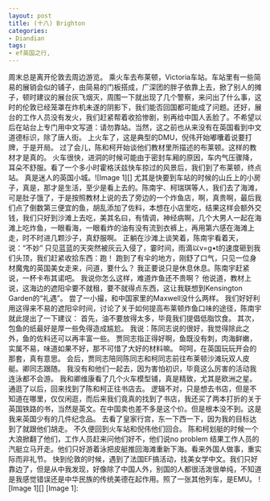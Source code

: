 ```yaml
---
layout: post
title: (十八) Brighton
categories:
- Diandian
tags:
- ef英国之行, 
---
```

周末总是离开伦敦去周边游览。 乘火车去布莱顿，Victoria车站。车站里有一些简易的展销会似的铺子，由简易的门板搭成，广深团的胖子依靠上去，掀了别人的摊子，顿时建议的展台灰飞烟灭，周围一下就出现了几个警察，来问出了什么事，这时的伦敦已经笼罩在炸机未遂的阴影下，我们能否回国都可能成了问题。还好，展台的工作人员没有发火，我们赶紧帮着收拾惨剧，别再给中国人丢脸了。不希望以后在站台上专门用中文写道：请勿靠站。当然，这之前也从来没有在英国看到中文道德标识，除了唐人街。 上火车了，这是典型的DMU，倪伟开始嘟囔着说要打牌，于是开局。 过了会儿，陈和柯开始谈他们教材里所描述的布莱顿。这样的教材才是真的。 火车很快，进洞的时候可能由于密封车厢的原因，车内气压骤降，耳朵不舒服。看了一个多小时霍格沃兹快车掠过的风景后，我们到了布莱顿，终点站。 真是迷人的英国小城。!\[Image 1\]\[\] 尤其是快要到车站的时候的山丘上的小房子，真是，那才是生活，至少是看上去的。陈南宇、柯瑞琪等人，我们去了海滩，可是肚子饿了，于是按照教材上说的去了旁边的一个炸鱼店，啊，真贵啊，最后我们点了倒数第三便宜的鱼，胡乱添加了佐料，本想在小店里吃，结果这样会额外交钱，我们只好到沙滩上去吃，美其名曰，有情调，神经病啊，几个大男人一起在海滩上吃炸鱼，一眼看海，一眼看炸的油有没有流到衣裤上，再用第六感在海滩上走，时不时进几颗沙子，真舒服啊。 正躺在沙滩上谈笑着，陈南宇看着天，说：“不妙” 只见蓝蓝的天突然被灰云入侵了，霎时间，雨滴以v=g•t的速度砸到我们头顶，我们赶紧收拾东西：跑！ 跑到了有伞的地方，刚舒了口气，只见一位身材魔鬼的英国美女走来，问道，要什么？ 我正要说只是休息休息。陈南宇赶紧说，一杯卡布其诺吧。 我说你怎么这样，难道炸鱼还不贵啊？ 他说道，教材上说，这海边的遮阳伞要不就租，要不就得点东西，这让我联想到Kensington Garden的“礼遇”。 尝了一小撮，和中国家里的Maxwell没什么两样。 我们好好利用这得来不易的遮阳伞时间，讨论了关于如何提高布莱顿炸鱼口味的途径，陈南宇就此提出了一下建议： 首先，油不要放得太多，毕竟我们提倡低脂饮食。 其次，包鱼的纸最好是厚一些免得造成尴尬。 我说：陈同志说的很好，我觉得除此之外，鱼的佐料还可以再丰富一些。 贾同志指正得好啊，鱼既没有刺，肉海鲜嫩，实属不易，味道如果不好，那不可惜了大好的材料嘛。 呵呵，在英国玩玩开会的那套，真有意思。 会后，贾同志陪同陈同志和柯同志前往布莱顿沙滩玩双人皮艇。卿同志跟随。 我没有和他们一起去，因为害怕初识，毕竟这么厉害的活动我连泳都不会游。 我和卿维康看了几个火车模型铺，真是精致，尤其是欧洲之星。通逛了以后，回来找到了陈和柯正往书店去。 逻辑不对，只是想去书店，但是不知道在哪里，仅仅闲逛，而后来我们竟真的找到了书店，我还买了两本打折的关于英国铁路的书，当然是英文。在中国卖也差不多是这个价。但是根本没不到。这是我来英国少有的几件纪念品。 去看了皇家行宫，东一下西一下，因为我的目标达到了就跟他们胡走。 不久便回到火车站和倪伟他们回合。 陈和柯划艇的时候一个大浪掀翻了他们，工作人员赶来问他们好不，他们说no problem 结果工作人员的汽艇立马开走。他们只好游着泳把皮艇推回海滩重新下海。看来外国人做事，重实际而非礼节。 快到伦敦的时候，遇到了法国EF搞活动，找美女学中文。我们只好靠边了，但是从中我发现，好像除了中国人外，别国的人都很活泼很单纯，不知道是我感觉错误还是中华民族的传统美德在起作用。照了一张其他列车，是EMU。 !\[Image 1\]\[\] \[Image 1\]: